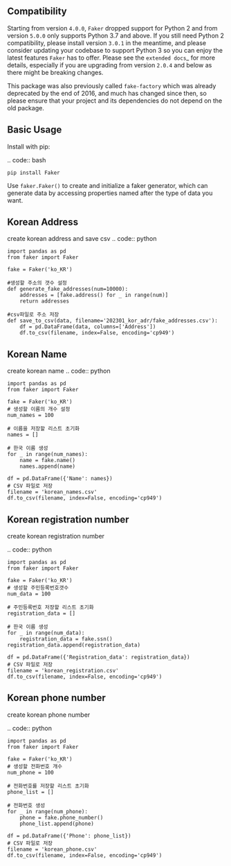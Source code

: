 Compatibility
-------------

Starting from version ``4.0.0``, ``Faker`` dropped support for Python 2 and from version ``5.0.0``
only supports Python 3.7 and above. If you still need Python 2 compatibility, please install version ``3.0.1`` in the
meantime, and please consider updating your codebase to support Python 3 so you can enjoy the
latest features ``Faker`` has to offer. Please see the `extended docs`_ for more details, especially
if you are upgrading from version ``2.0.4`` and below as there might be breaking changes.

This package was also previously called ``fake-factory`` which was already deprecated by the end
of 2016, and much has changed since then, so please ensure that your project and its dependencies
do not depend on the old package.

Basic Usage
-----------

Install with pip:

.. code:: bash

    pip install Faker

Use ``faker.Faker()`` to create and initialize a faker
generator, which can generate data by accessing properties named after
the type of data you want.


Korean Address 
-----------
create korean address and save csv
.. code:: python

    import pandas as pd
    from faker import Faker

    fake = Faker('ko_KR')

    #생성할 주소의 갯수 설정
    def generate_fake_addresses(num=10000):
        addresses = [fake.address() for _ in range(num)]
        return addresses

    #csv파일로 주소 저장
    def save_to_csv(data, filename='202301_kor_adr/fake_addresses.csv'):
        df = pd.DataFrame(data, columns=['Address'])
        df.to_csv(filename, index=False, encoding='cp949')

Korean Name
-----------
create korean name
.. code:: python

    import pandas as pd
    from faker import Faker

    fake = Faker('ko_KR')
    # 생성할 이름의 개수 설정
    num_names = 100

    # 이름을 저장할 리스트 초기화
    names = []

    # 한국 이름 생성
    for _ in range(num_names):
        name = fake.name()
        names.append(name)

    df = pd.DataFrame({'Name': names})
    # CSV 파일로 저장
    filename = 'korean_names.csv'
    df.to_csv(filename, index=False, encoding='cp949')

Korean registration number
-----------
create korean registration number

.. code:: python

    import pandas as pd
    from faker import Faker

    fake = Faker('ko_KR')
    # 생성할 주민등록번호갯수
    num_data = 100

    # 주민등록번호 저장할 리스트 초기화
    registration_data = []

    # 한국 이름 생성
    for _ in range(num_data):
        registration_data = fake.ssn()
    registration_data.append(registration_data)

    df = pd.DataFrame({'Registration_data': registration_data})
    # CSV 파일로 저장
    filename = 'korean_registration.csv'
    df.to_csv(filename, index=False, encoding='cp949')

Korean phone number
-----------
create korean phone number

.. code:: python

    import pandas as pd
    from faker import Faker

    fake = Faker('ko_KR')
    # 생성할 전화번호 개수
    num_phone = 100

    # 전화번호를 저장할 리스트 초기화
    phone_list = []

    # 전화번호 생성
    for _ in range(num_phone):
        phone = fake.phone_number()
        phone_list.append(phone)

    df = pd.DataFrame({'Phone': phone_list})
    # CSV 파일로 저장
    filename = 'korean_phone.csv'
    df.to_csv(filename, index=False, encoding='cp949')


